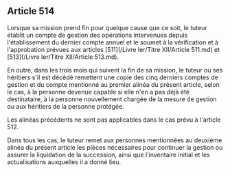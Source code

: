 Article 514
----
Lorsque sa mission prend fin pour quelque cause que ce soit, le tuteur établit
un compte de gestion des opérations intervenues depuis l'établissement du
dernier compte annuel et le soumet à la vérification et à l'approbation prévues
aux articles [511](/Livre Ier/Titre XII/Article 511.md) et [513](/Livre Ier/Titre XII/Article 513.md).

En outre, dans les trois mois qui suivent la fin de sa mission, le tuteur ou ses
héritiers s'il est décédé remettent une copie des cinq derniers comptes de
gestion et du compte mentionné au premier alinéa du présent article, selon le
cas, à la personne devenue capable si elle n'en a pas déjà été destinataire, à
la personne nouvellement chargée de la mesure de gestion ou aux héritiers de la
personne protégée.

Les alinéas précédents ne sont pas applicables dans le cas prévu à l'article
512.

Dans tous les cas, le tuteur remet aux personnes mentionnées au deuxième alinéa
du présent article les pièces nécessaires pour continuer la gestion ou assurer
la liquidation de la succession, ainsi que l'inventaire initial et les
actualisations auxquelles il a donné lieu.
